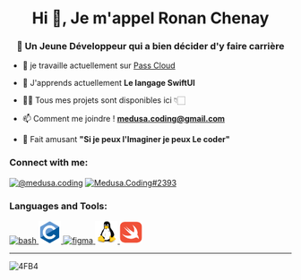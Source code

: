 <h1 align="center">Hi 👋, Je m'appel Ronan Chenay</h1>
<h3 align="center">🐣 Un Jeune Développeur qui a bien décider d'y faire carrière</h3>

- 🔭 je travaille actuellement sur [Pass Cloud](https://puzzling-link-146.notion.site/Pass-Cloud-7461b9a6ebc84871ac52add2bd41368a)

- 🌱 J'apprends actuellement **Le langage SwiftUI**

- 👨‍💻 Tous mes projets sont disponibles ici 👇🏻

- 📫 Comment me joindre ! **medusa.coding@gmail.com**

- 🧠 Fait amusant **"Si je peux l'Imaginer je peux Le coder"**

<h3 align="left">Connect with me:</h3>
<p align="left">
<a href="https://instagram.com/@medusa.coding" target="blank"><img align="center" src="https://raw.githubusercontent.com/rahuldkjain/github-profile-readme-generator/master/src/images/icons/Social/instagram.svg" alt="@medusa.coding" height="30" width="40" /></a>
<a href="https://discord.gg/Medusa.Coding#2393" target="blank"><img align="center" src="https://raw.githubusercontent.com/rahuldkjain/github-profile-readme-generator/master/src/images/icons/Social/discord.svg" alt="Medusa.Coding#2393" height="30" width="40" /></a>
</p>

<h3 align="left">Languages and Tools:</h3>
<p align="left"> <a href="https://www.gnu.org/software/bash/" target="_blank" rel="noreferrer"> <img src="https://www.vectorlogo.zone/logos/gnu_bash/gnu_bash-icon.svg" alt="bash" width="40" height="40"/> </a> <a href="https://www.cprogramming.com/" target="_blank" rel="noreferrer"> <img src="https://raw.githubusercontent.com/devicons/devicon/master/icons/c/c-original.svg" alt="c" width="40" height="40"/> </a> <a href="https://www.figma.com/" target="_blank" rel="noreferrer"> <img src="https://www.vectorlogo.zone/logos/figma/figma-icon.svg" alt="figma" width="40" height="40"/> </a> <a href="https://www.linux.org/" target="_blank" rel="noreferrer"> <img src="https://raw.githubusercontent.com/devicons/devicon/master/icons/linux/linux-original.svg" alt="linux" width="40" height="40"/> </a> <a href="https://developer.apple.com/swift/" target="_blank" rel="noreferrer"> <img src="https://raw.githubusercontent.com/devicons/devicon/master/icons/swift/swift-original.svg" alt="swift" width="40" height="40"/> </a> </p>


____________________________________
![4FB4](https://user-images.githubusercontent.com/112567614/188019721-dabb9ed4-7ba8-4b55-b27e-24fc68ceb2da.gif)


                                           
   



